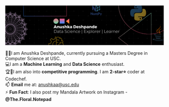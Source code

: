 
![plot](./Images/Anushka.png)

👨‍🎓I am Anushka Deshpande, currently pursuing a Masters Degree in Computer Science at USC. <br />
💻I am a **Machine Learning** and **Data Science** enthusiast. <br />
🏆🥇I am also into **competitive programming**. I am **2-star⭐️** coder at Codechef.<br />
📫 **Email** me at: anushkaa@usc.edu <br/>
⚡ **Fun Fact**: I also post my Mandala Artwork on Instagram - **@The.Floral.Notepad**
<!--
**anushka-deshpande/anushka-deshpande** is a ✨ _special_ ✨ repository because its `README.md` (this file) appears on your GitHub profile.

Here are some ideas to get you started:

- 🔭 I’m currently working on ...
- 🌱 I’m currently learning ...
- 👯 I’m looking to collaborate on ...
- 🤔 I’m looking for help with ...
- 💬 Ask me about ...
- 📫 How to reach me: ...
- 😄 Pronouns: ...
- ⚡ Fun fact: ...
-->
